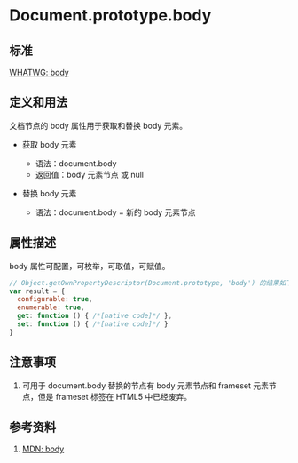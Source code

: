# Document.prototype.body

## 标准
[WHATWG: body](https://html.spec.whatwg.org/multipage/dom.html#dom-document-body)

## 定义和用法
文档节点的 body 属性用于获取和替换 body 元素。

- 获取 body 元素
  - 语法：document.body
  - 返回值：body 元素节点 或 null
    
- 替换 body 元素
  - 语法：document.body = 新的 body 元素节点

## 属性描述
body 属性可配置，可枚举，可取值，可赋值。
```javascript
// Object.getOwnPropertyDescriptor(Document.prototype, 'body') 的结果如下：
var result = {
  configurable: true,
  enumerable: true,
  get: function () { /*[native code]*/ },
  set: function () { /*[native code]*/ }
}
```

## 注意事项
1. 可用于 document.body 替换的节点有 body 元素节点和 frameset 元素节点，但是 frameset 标签在 HTML5 中已经废弃。

## 参考资料
1. [MDN: body](https://developer.mozilla.org/en-US/docs/Web/API/Document/body)
